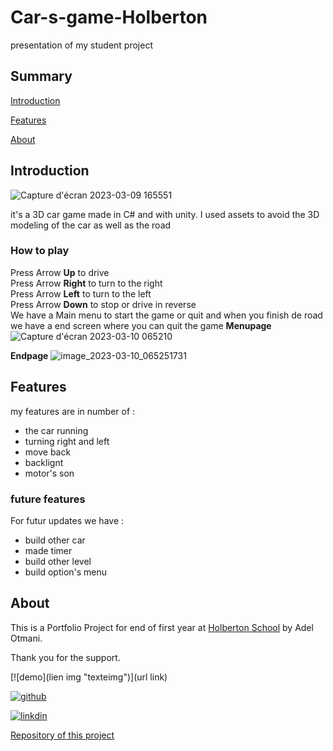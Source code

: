 # Car-s-game-Holberton
presentation of my student project

## Summary
[Introduction](#introduction)

[Features](#features)

[About](#about)

## Introduction

![Capture d'écran 2023-03-09 165551](https://user-images.githubusercontent.com/105648440/224080128-838ae6b1-c0b8-4a0a-b0a9-7ee8bdccfc1d.png)

it's a 3D car game made in C# and with unity. I used assets to avoid the 3D modeling of the car as well as the road
### How to play
Press Arrow **Up** to drive
</br>
Press Arrow **Right** to turn to the right
</br>
Press Arrow **Left** to turn to the left
</br>
Press Arrow **Down** to stop or drive in reverse
</br>
We have a Main menu to start the game or quit and when you finish de road we have a end screen where you can quit the game 
**Menupage**
![Capture d'écran 2023-03-10 065210](https://user-images.githubusercontent.com/105648440/224234680-1ba3226e-89f0-4346-9de0-218aaef50bfa.png)

**Endpage**
![image_2023-03-10_065251731](https://user-images.githubusercontent.com/105648440/224234646-c6bdf56a-0ca0-4dc8-aabb-fb132085e9f8.png)


## Features
my features are in number of :
  - the car running 
  - turning right and left
  - move back
  - backlignt
  - motor's son


### future features
For futur updates we have :
  - build other car 
  - made timer 
  - build other level
  - build option's menu

## About
This is a Portfolio Project for end of first year at [Holberton School](https://www.holbertonschool.fr/) by Adel Otmani.

Thank you for the support.

[![demo](lien img "texteimg")](url link)

[![github]([https://user-images.githubusercontent.com/105648440/224240475-e874f4ef-0735-4a83-a672-55dfce87b2fc.png "texteimg")](https://github.com/AdelOtmani)

[![linkdin](https://user-images.githubusercontent.com/105648440/224242197-62dd9a53-592a-41e9-ad8c-6907e48cf907.png "gggggggg")](https://www.linkedin.com/in/adel-otmani-1592a8244/)

[Repository of this project](https://github.com/AdelOtmani/Car-s-game-Holberton)
